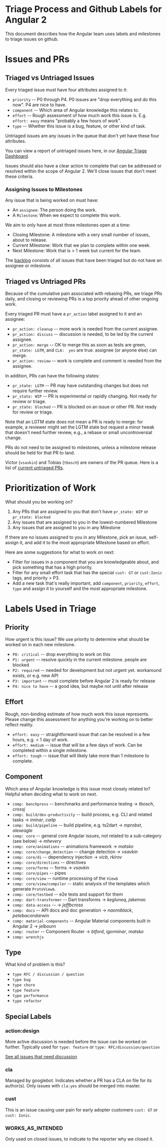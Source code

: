 # Triage Process and Github Labels for Angular 2

This document describes how the Angular team uses labels and milestones to triage issues on github.

# Issues and PRs
## Triaged vs Untriaged Issues

Every triaged issue must have four attributes assigned to it:

* `priority` -- P0 through P4. P0 issues are "drop everything and do this now". P4 are nice to have.
* `component` -- Which area of Angular knowledge this relates to.
* `effort` -- Rough assessment of how much work this issue is. E.g. `effort: easy` means 
"probably a few hours of work".
* `type` -- Whether this issue is a bug, feature, or other kind of task.

Untriaged issues are any issues in the queue that don't yet have these four attributes. 

You can view a report of untriaged issues here, in our 
[Angular Triage Dashboard](http://mhevery.github.io/github_issues/).

Issues should also have a clear action to complete that can be addressed or resolved within the 
scope of Angular 2. We'll close issues that don't meet these criteria. 

### Assigning Issues to Milestones

Any issue that is being worked on must have:

* An `assignee`: The person doing the work.
* A `Milestone`: When we expect to complete this work.

We aim to only have at most three milestones open at a time:

* Closing Milestone: A milestone with a very small number of issues, about to release. 
* Current Milestone: Work that we plan to complete within one week.
* Next Milestone: Work that is > 1 week but current for the team.

The [backlog](https://github.com/angular/angular/issues?q=is%3Aopen+is%3Aissue+no%3Amilestone) 
consists of all issues that have been triaged but do not have an assignee or milestone.  

## Triaged vs Untriaged PRs

Because of the cumulative pain associated with rebasing PRs, we triage PRs daily, and 
closing or reviewing PRs is a top priority ahead of other ongoing work. 

Every triaged PR must have a `pr_action` label assigned to it and an assignee:
 
* `pr_action: cleanup` -- more work is needed from the current assignee. 
* `pr_action: discuss` -- discussion is needed, to be led by the current assignee.
* `pr_action: merge` -- OK to merge this as soon as tests are green, `pr_state: LGTM`, and `CLA: 
yes` are true. assignee (or anyone else) can merge.
* `pr_action: review` -- work is complete and comment is needed from the assignee.

In addition, PRs can have the following states: 

* `pr_state: LGTM` -- PR may have outstanding changes but does not require further review.
* `pr_state: WIP` -- PR is experimental or rapidly changing. Not ready for review or triage.
* `pr_state: blocked` -- PR is blocked on an issue or other PR. Not ready for review or triage.

Note that an LGTM state does not mean a PR is ready to merge: for example, a reviewer might set the
LGTM state but request a minor tweak that doesn't need further review, e.g., a rebase or small 
uncontroversial change.

PRs do not need to be assigned to milestones, unless a milestone release should be held for that 
PR to land.

Victor (`vsavkin`) and Tobias (`tbosch`) are owners of the PR queue. Here is a list of [current 
untriaged PRs](https://github.com/angular/angular/pulls?utf8=%E2%9C%93&q=is%3Aopen+no%3Amilestone+is%3Apr+-label%3A%22pr_action%3A+cleanup%22+-label%3A%22pr_action%3A+merge%22+-label%3A%22pr_action%3A+review%22+-label%3A%22pr_action%3A+discuss%22+-label%3A%22pr_state%3A+blocked%22+-label%3A%22pr_state%3A+WIP%22+).
 
# Prioritization of Work

What should you be working on?

1. Any PRs that are assigned to you that don't have `pr_state: WIP` or `pr_state: blocked`
1. Any issues that are assigned to you in the lowest-numbered Milestone
1. Any issues that are assigned to you in any Milestone

If there are no issues assigned to you in any Milestone, pick an issue, self-assign it, and add 
it to the most appropriate Milestone based on effort.

Here are some suggestions for what to work on next:

* Filter for issues in a component that you are knowledgeable about, and pick something that has a
 high priority.
* Filter for any small effort task that has the special `cust: GT` or `cust:Ionic` tags, 
and priority > P3.
* Add a new task that's really important, add `component`, `priority`, `effort`, `type` and 
assign it to yourself and the most appropriate milestone.

# Labels Used in Triage

## Priority
How urgent is this issue? We use priority to determine what should be worked on in each new 
milestone.

* `P0: critical` -- drop everything to work on this
* `P1: urgent` -- resolve quickly in the current milestone. people are blocked
* `P2: required` -- needed for development but not urgent yet. workaround exists, or e.g. new API
* `P3: important` -- must complete before Angular 2 is ready for release
* `P4: nice to have` -- a good idea, but maybe not until after release


## Effort
Rough, non-binding estimate of how much work this issue represents. Please change this assessment
for anything you're working on to better reflect reality.

* `effort: easy` -- straightforward issue that can be resolved in a few hours, e.g. < 1 day of work.
* `effort: medium` -- issue that will be a few days of work. Can be completed within a single 
milestone.
* `effort: tough` -- issue that will likely take more than 1 milestone to complete.

<!-- We don't like these label names as 
they're not absolute (what is one developer-hour, really?) but decided it wasn't worth arguing 
over terms. -->

## Component
Which area of Angular knowledge is this issue most closely related to? Helpful when deciding what
to work on next.

 * `comp: benchpress` -- benchmarks and performance testing &rarr; *tbosch*, *crossj*
 * `comp: build/dev-productivity` -- build process, e.g. CLI and related tasks &rarr; *iminar*, *caitp*
 * `comp: build/pipeline` -- build pipeline, e.g. ts2dart &rarr; *mprobst*, *alexeagle*
 * `comp: core` -- general core Angular issues, not related to a sub-category (see below) &rarr; 
   *mhevery*
 * `comp: core/animations` -- animations framework &rarr; *matsko*
 * `comp: core/change_detection` -- change detection &rarr; *vsavkin*
 * `comp: core/di` -- dependency injection &rarr; *vicb*, *rkirov*
 * `comp: core/directives` -- directives 
 * `comp: core/forms` -- forms &rarr; *vsavkin*
 * `comp: core/pipes` -- pipes
 * `comp: core/view` -- runtime processing of the `View`s
 * `comp: core/view/compiler` -- static analysis of the templates which generate `ProtoView`s.
 * `comp: core/testbed` -- e2e tests and support for them
 * `comp: dart-transformer` -- Dart transforms &rarr; *kegluneq*, *jakemac* 
 * `comp: data-access` -- &rarr; *jeffbcross*
 * `comp: docs` -- API docs and doc generation &rarr; *naomiblack*, *petebacondarwin*
 * `comp: material-components` -- Angular Material components built in Angular 2 &rarr; *jelbourn*
 * `comp: router` -- Component Router &rarr; *btford*, *igorminar*, *matsko*
 * `comp: wrenchjs`

## Type
What kind of problem is this?

* `type RFC / discussion / question`
* `type bug`
* `type chore`
* `type feature`
* `type performance`
* `type refactor`

## Special Labels

### action:design
More active discussion is needed before the issue can be worked on further. Typically used for 
`type: feature` or `type: RFC/discussion/question`

[See all issues that need discussion](https://github.com/angular/angular/labels/action:%20Design)

### cla
Managed by googlebot. Indicates whether a PR has a CLA on file for its author(s). Only issues with 
`cla:yes` should be merged into master.

### cust
This is an issue causing user pain for early adopter customers `cust: GT` or `cust: Ionic`.

### WORKS_AS_INTENDED

Only used on closed issues, to indicate to the reporter why we closed it.
